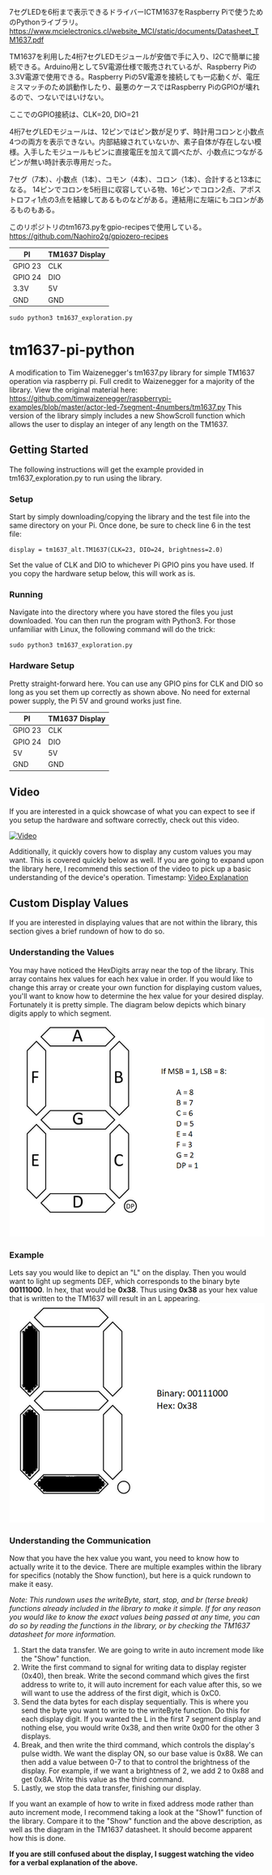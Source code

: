 7セグLEDを6桁まで表示できるドライバーICTM1637をRaspberry Piで使うためのPythonライブラリ。
https://www.mcielectronics.cl/website_MCI/static/documents/Datasheet_TM1637.pdf

TM1637を利用した4桁7セグLEDモジュールが安価で手に入り、I2Cで簡単に接続できる。Arduino用として5V電源仕様で販売されているが、Raspberry Piの3.3V電源で使用できる。Raspberry Piの5V電源を接続しても一応動くが、電圧ミスマッチのため誤動作したり、最悪のケースではRaspberry PiのGPIOが壊れるので、つないではいけない。

ここでのGPIO接続は、CLK=20, DIO=21

4桁7セグLEDモジュールは、12ピンではピン数が足りず、時計用コロンと小数点4つの両方を表示できない。内部結線されていないか、素子自体が存在しない模様。入手したモジュールもピンに直接電圧を加えて調べたが、小数点につながるピンが無い時計表示専用だった。

7セグ（7本）、小数点（1本）、コモン（4本）、コロン（1本）、合計すると13本になる。
14ピンでコロンを5桁目に収容している物、16ピンでコロン2点、アポストロフィ1点の3点を結線してあるものなどがある。連結用に左端にもコロンがあるものもある。

このリポジトリのtm1673.pyをgpio-recipesで使用している。https://github.com/Naohiro2g/gpiozero-recipes

PI | TM1637 Display
--- | --- 
GPIO 23 | CLK
GPIO 24 | DIO
3.3V | 5V
GND | GND

```
sudo python3 tm1637_exploration.py
```



# tm1637-pi-python
A modification to Tim Waizenegger's tm1637.py library for simple TM1637 operation via raspberry pi. Full credit to Waizenegger for a majority of the library. View the original material here: https://github.com/timwaizenegger/raspberrypi-examples/blob/master/actor-led-7segment-4numbers/tm1637.py
This version of the library simply includes a new ShowScroll function which allows the user to display an integer of any length on the TM1637.

## Getting Started

The following instructions will get the example provided in tm1637_exploration.py to run using the library.

### Setup

Start by simply downloading/copying the library and the test file into the same directory on your Pi. 
Once done, be sure to check line 6 in the test file:
```
display = tm1637_alt.TM1637(CLK=23, DIO=24, brightness=2.0)
```
Set the value of CLK and DIO to whichever Pi GPIO pins you have used. If you copy the hardware setup below, this will work as is.

### Running

Navigate into the directory where you have stored the files you just downloaded. You can then run the program with Python3. For those unfamiliar with Linux, the following command will do the trick: 
```
sudo python3 tm1637_exploration.py
```

### Hardware Setup

Pretty straight-forward here. You can use any GPIO pins for CLK and DIO so long as you set them up correctly as shown above. No need for external power supply, the Pi 5V and ground works just fine.

PI | TM1637 Display
--- | --- 
GPIO 23 | CLK
GPIO 24 | DIO
5V | 5V
GND | GND

## Video

If you are interested in a quick showcase of what you can expect to see if you setup the hardware and software correctly, check out this video. 

[![Video](https://img.youtube.com/vi/IoSwCAQD2_o/0.jpg)](https://www.youtube.com/watch?v=IoSwCAQD2_o)

Additionally, it quickly covers how to display any custom values you may want. This is covered quickly below as well. If you are going to expand upon the library here, I recommend this section of the video to pick up a basic understanding of the device's operation. Timestamp: [Video Explanation](https://youtu.be/IoSwCAQD2_o?t=39)


## Custom Display Values

If you are interested in displaying values that are not within the library, this section gives a brief rundown of how to do so.

### Understanding the Values

You may have noticed the HexDigits array near the top of the library. This array contains hex values for each hex value in order. If you would like to change this array or create your own function for displaying custom values, you'll want to know how to determine the hex value for your desired display. 
Fortunately it is pretty simple. The diagram below depicts which binary digits apply to which segment. 
![Image did not load.](https://github.com/Michael-Kirkpatrick/tm1637-pi-python/blob/master/readme-assets/CP320_TM1637.png)

### Example

Lets say you would like to depict an "L" on the display. Then you would want to light up segments DEF, which corresponds to the binary byte **00111000**. In hex, that would be **0x38**. Thus using **0x38** as your hex value that is written to the TM1637 will result in an L appearing.
![Image did not load.](https://github.com/Michael-Kirkpatrick/tm1637-pi-python/blob/master/readme-assets/CP320_TM1637_ExampleL.png)

### Understanding the Communication

Now that you have the hex value you want, you need to know how to actually write it to the device. There are multiple examples within the library for specifics (notably the Show function), but here is a quick rundown to make it easy.

*Note: This rundown uses the writeByte, start, stop, and br (terse break) functions already included in the library to make it simple. If for any reason you would like to know the exact values being passed at any time, you can do so by reading the functions in the library, or by checking the TM1637 datasheet for more information.*

1. Start the data transfer. We are going to write in auto increment mode like the "Show" function.
2. Write the first command to signal for writing data to display register (0x40), then break. Write the second command which gives the first address to write to, it will auto increment for each value after this, so we will want to use the address of the first digit, which is 0xC0.
3. Send the data bytes for each display sequentially. This is where you send the byte you want to write to the writeByte function. Do this for each display digit. If you wanted the L in the first 7 segment display and nothing else, you would write 0x38, and then write 0x00 for the other 3 displays.
4. Break, and then write the third command, which controls the display's pulse width. We want the display ON, so our base value is 0x88. We can then add a value between 0-7 to that to control the brightness of the display. For example, if we want a brightness of 2, we add 2 to 0x88 and get 0x8A. Write this value as the third command.
5. Lastly, we stop the data transfer, finishing our display.

If you want an example of how to write in fixed address mode rather than auto increment mode, I recommend taking a look at the "Show1" function of the library. Compare it to the "Show" function and the above description, as well as the diagram in the TM1637 datasheet. It should become apparent how this is done.

**If you are still confused about the display, I suggest watching the video for a verbal explanation of the above.**
